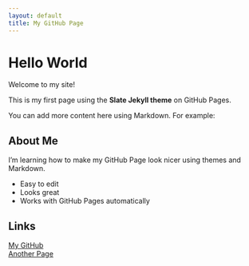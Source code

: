 ```yaml
---
layout: default
title: My GitHub Page
---
```


# Hello World

Welcome to my site!

This is my first page using the **Slate Jekyll theme** on GitHub Pages.

You can add more content here using Markdown. For example:

## About Me

I’m learning how to make my GitHub Page look nicer using themes and Markdown.

- Easy to edit
- Looks great
- Works with GitHub Pages automatically

## Links

[My GitHub](https://github.com/your-username)  
[Another Page](another-page.md)

